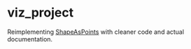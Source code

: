 # viz_project

Reimplementing [ShapeAsPoints](https://github.com/autonomousvision/shape_as_points) with cleaner code and actual documentation.
